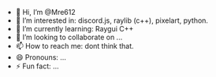 - 👋 Hi, I’m @Mre612
- 👀 I’m interested in: discord.js, raylib (c++), pixelart, python.
- 🌱 I’m currently learning: Raygui C++
- 💞️ I’m looking to collaborate on ...
- 📫 How to reach me: dont think that.
- 😄 Pronouns: ...
- ⚡ Fun fact: ...

<!---
Mre612/Mre612 is a ✨ special ✨ repository because its `README.md` (this file) appears on your GitHub profile.
You can click the Preview link to take a look at your changes.
--->
